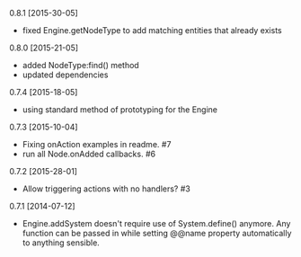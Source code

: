 0.8.1 [2015-30-05]

 * fixed Engine.getNodeType to add matching entities that already exists

0.8.0 [2015-21-05]
 
 * added NodeType:find() method
 * updated dependencies

0.7.4 [2015-18-05]
 
 * using standard method of prototyping for the Engine

0.7.3 [2015-10-04]

 * Fixing onAction examples in readme. #7
 * run all Node.onAdded callbacks. #6

0.7.2 [2015-28-01]
 
 * Allow triggering actions with no handlers? #3

0.7.1 [2014-07-12]

 * Engine.addSystem doesn't require use of System.define() anymore. Any function can be passed in while setting @@name property automatically to anything sensible.
